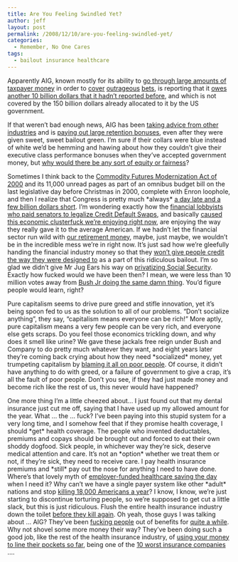 ```yaml
---
title: Are You Feeling Swindled Yet?
author: jeff
layout: post
permalink: /2008/12/10/are-you-feeling-swindled-yet/
categories:
  - Remember, No One Cares
tags:
  - bailout insurance healthcare
---
```


Apparently AIG, known mostly for its ability to [go through large amounts of taxpayer money][1] in order to [cover][2] [outrageous][3] [bets][4], is reporting that it [owes another 10 billion dollars that it hadn’t reported before][5], and which is not covered by the 150 billion dollars already allocated to it by the US government.

 [1]: http://money.cnn.com/2008/11/10/news/economy/aig_bailout_comparison/
 [2]: http://www.npr.org/templates/story/story.php?storyId=94748529
 [3]: http://www.reuters.com/article/newsOne/idUSMAR85972720080918
 [4]: http://www.financialweek.com/apps/pbcs.dll/article?AID=/20080218/REG/794188688
 [5]: http://news.yahoo.com/s/nm/20081210/bs_nm/us_aig_trades

If that weren’t bad enough news, AIG has been [taking advice from other industries][6] and is [paying out large retention bonuses][7], even after they were given sweet, sweet bailout green. I’m sure if their collars were blue instead of white we’d be hemming and hawing about how they couldn’t give their executive class performance bonuses when they’ve accepted government money, but [why would there be any sort of equity or fairness][8]?

 [6]: http://mcauleysworld.wordpress.com/2008/11/17/billions-in-auto-bonuses-while-singin-the-bailout-blues/
 [7]: http://www.bloomberg.com/apps/news?pid=20601103&sid=aKIvmgvNl6zA&refer=us
 [8]: http://voices.washingtonpost.com/economy-watch/2008/11/senates_version_of_autos_bailo.html

Sometimes I think back to the [Commodity Futures Modernization Act of 2000][9] and its 11,000 unread pages as part of an omnibus budget bill on the last legislative day before Christmas in 2000, complete with Enron loophole, and then I realize that Congress is pretty much \*always\* [a day late and a few billion dollars short][10]. I’m wondering exactly how the [financial lobbyists who paid senators to legalize Credit Default Swaps][11], and basically [caused this economic clusterfuck we’re enjoying right now][12], are enjoying the way they really gave it to the average American. If we hadn’t let the financial sector run wild with [our retirement money][13], maybe, just maybe, we wouldn’t be in the incredible mess we’re in right now. It’s just sad how we’re gleefully handing the financial industry money so that they [won’t give people credit the way they were designed to][14] as a part of this ridiculous bailout. I’m so glad we didn’t give Mr Jug Ears his way on [privatizing Social Security][15]. Exactly how fucked would we have been then? I mean, we were less than 10 million votes away from [Bush Jr doing the same damn thing][16]. You’d figure people would learn, right?

 [9]: http://en.wikipedia.org/wiki/Commodity_Futures_Modernization_Act_of_2000
 [10]: http://www.pomtalk.com/pomtalk/2008/10/congress-introd.html
 [11]: http://www.motherjones.com/news/feature/2008/07/foreclosure-phil.html
 [12]: http://articles.moneycentral.msn.com/Investing/ContrarianChronicles/VoodooDebtAndTheComingRecession.aspx
 [13]: http://www.bluesuitmom.com/money/dollarstretcher/shrinking401k.html
 [14]: http://jeffmatthewsisnotmakingthisup.blogspot.com/2008/07/banks-not-lending-blame-shorts.html
 [15]: http://www.usatoday.com/news/politicselections/nation/president/2004-09-02-bush-social-security_x.htm
 [16]: http://wonkroom.thinkprogress.org/2008/09/29/ss-privatization-bad-idea/

Pure capitalism seems to drive pure greed and stifle innovation, yet it’s being spoon fed to us as the solution to all of our problems. “Don’t socialize anything”, they say, “capitalism means everyone can be rich!” More aptly, pure capitalism means a very few people can be very rich, and everyone else gets scraps. Do you feel those economics trickling down, and why does it smell like urine? We gave these jackals free reign under Bush and Company to do pretty much whatever they want, and eight years later they’re coming back crying about how they need \*socialized\* money, yet trumpeting capitalism by [blaming it all on poor people][17]. Of course, it didn’t have anything to do with greed, or a failure of government to give a crap, it’s all the fault of poor people. Don’t you see, if they had just made money and become rich like the rest of us, this never would have happened?

 [17]: http://affordablehousinginstitute.org/blogs/us/2008/11/dont-blame-cra-part-3-what-passes-for-evidence.html

One more thing I’m a little cheezed about… I just found out that my dental insurance just cut me off, saying that I have used up my allowed amount for the year. What … the … fuck? I’ve been paying into this stupid system for a very long time, and I somehow feel that if they promise health coverage, I should \*get\* health coverage. The people who invented deductables, premiums and copays should be brought out and forced to eat their own shoddy dogfood. Sick people, in whichever way they’re sick, deserve medical attention and care. It’s not an \*option\* whether we treat them or not, if they’re sick, they need to receive care. I pay health insurance premiums and \*still\* pay out the nose for anything I need to have done. Where’s that lovely myth of [employer-funded healthcare saving the day][18] when I need it? Why can’t we have a single payer system like other \*adult\* nations and stop [killing 18,000 Americans a year][19]? I know, I know, we’re just starting to discontinue torturing people, so we’re supposed to get cut a little slack, but this is just ridiculous. Flush the entire health insurance industry down the toilet [before they kill again][20]. Oh yeah, those guys I was talking about … AIG? They’ve been [fucking people][21] out of benefits for [quite a while][22]. Why not shovel some more money their way? They’ve been doing such a good job, like the rest of the health insurance industry, of [using your money to line their pockets so far][23], being one of the [10 worst insurance companies][24] ….

 [18]: http://www.management-issues.com/2008/2/18/research/could-a-domino-effect-end-employer-funded-health-insurance.asp
 [19]: http://www.worldproutassembly.org/archives/2007/04/lack_of_basic_h.html
 [20]: http://guerillawomentn.blogspot.com/2007/12/cigna-health-insurance-company-kills.html
 [21]: http://www.groundreport.com/Arts_and_Culture/A-Critical-Review-of-AIGs-Workman-s-Comp-Division
 [22]: http://lansing.injuryboard.com/miscellaneous/searching-for-loopholes-how-will-your-insurance-company-deny-your-claim.aspx
 [23]: http://online.wsj.com/article/SB122230334120773621.html
 [24]: http://www.justice.org/docs/TenWorstInsuranceCompanies.pdf.
